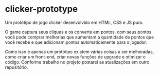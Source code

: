 # clicker-prototype
Um protótipo de jogo clicker desenvolvido em HTML, CSS e JS puro.

O game captura seus cliques e os converte em pontos, com seus pontos você pode comprar melhorias que aumentam a quantidade de pontos que você recebe e que adicionam pontos automaticamente para o jogador.

Como isso é apenas um protótipo existem várias coisas a ser melhoradas, como criar um front-end, criar novas funções de upgrade e otimizar o código. Conforme trabalho no projeto postarei as atualizações em outro repositório.
